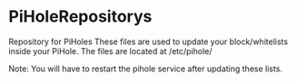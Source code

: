# PiHoleRepositorys
Repository for PiHoles
These files are used to update your block/whitelists inside your PiHole. The files are located at /etc/pihole/

Note: You will have to restart the pihole service after updating these lists. 
